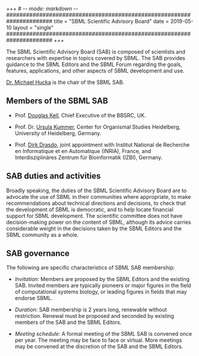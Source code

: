 +++ # -*- mode: markdown -*-
######################################################################
title  = "SBML Scientific Advisory Board"
date   = 2019-05-10
layout = "single"
######################################################################
+++

The SBML Scientific Advisory Board (SAB) is composed of scientists and
researchers with expertise in topics covered by SBML. The SAB provides
guidance to the SBML Editors and the SBML Forum regarding the goals,
features, applications, and other aspects of SBML development and use.

[Dr. Michael Hucka](http://www.cds.caltech.edu/~mhucka/) is the chair of
the SBML SAB.

## Members of the SBML SAB

  - Prof. [Douglas
    Kell](http://www.bbsrc.ac.uk/organisation/structures/executive/chief-executive.aspx),
    Chief Executive of the BBSRC, UK.

<!-- end list -->

  - Prof. Dr. [Ursula
    Kummer](http://www.cos.uni-heidelberg.de/index.php/u.kummer?l=_e),
    Center for Organismal Studies Heidelberg, University of Heidelberg,
    Germany.

<!-- end list -->

  - Prof. [Dirk Drasdo](https://www.rocq.inria.fr/bang/DD/drasdo.html),
    joint appointment with Institut National de Recherche en
    Informatique et en Automatique (INRIA), France, and
    Interdisziplinäres Zentrum für Bioinformatik (IZBI), Germany.

## SAB duties and activities

Broadly speaking, the duties of the SBML Scientific Advisory Board are
to advocate the use of SBML in their communities where appropriate, to
make recommendations about technical directions and decisions, to check
that the development of SBML is democratic, and to help locate financial
support for SBML development. The scientific committee does not have
decision-making power on the content of SBML, although its advice
carries considerable weight in the decisions taken by the SBML Editors
and the SBML community as a whole.

## SAB governance

The following are specific characteristics of SBML SAB membership:

  - *Invitation*: Members are proposed by the SBML Editors and the
    existing SAB. Invited members are typically pioneers or major
    figures in the field of computational systems biology, or leading
    figures in fields that may endorse SBML.

<!-- end list -->

  - *Duration*: SAB membership is 2 years long, renewable without
    restriction. Renewal must be proposed and seconded by existing
    members of the SAB and the SBML Editors.

<!-- end list -->

  - *Meeting schedule*: A formal meeting of the SBML SAB is convened
    once per year. The meeting may be face to face or virtual. More
    meetings may be convened at the discretion of the SAB and the SBML
    Editors.

